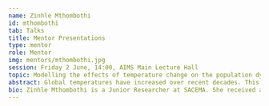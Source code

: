 ```yaml
---
name: Zinhle Mthombothi
id: mthombothi
tab: Talks
title: Mentor Presentations
type: mentor
role: Mentor
img: mentors/mthombothi.jpg
session: Friday 2 June, 14:00, AIMS Main Lecture Hall
topic: Modelling the effects of temperature change on the population dynamics of tsetse flies
abstract: Global temperatures have increased over recent decades. This is expected to have an impact on vector-borne diseases, raising questions such as whether increased temperature with result in changing disease prevalence and how vector populations will be affected, in terms of their density and distribution. It has been suggested that African trypanosomiasis, a zoonotic disease transmitted by tsetse flies, will exhibit increased incidence and expand its geographical range, due to increasing temperatures. This project uses mathematical modelling to assess the impact of temperature change on tsetse fly population dynamics. Understanding these impacts could help us understand how trypanosomiasis transmission dynamics will be affected by global warming. We develop set of a temperature-dependent ordinary differential equations (ODEs) to model the growth in the numbers of pupal and adult tsetse. We fit the model to data on the number of tsetse flies (_Glossina pallidipes_ Austen) on Antelope Island, Zimbabwe, between 5 February 1980 and 29 December 1981, estimated using mark-recapture. The findings from this project concur with previous studies suggesting that temperature is the most important factor determining the growth of tsetse populations. There appears, however, to be another factor, cycling annually, approximately in phase with the Normalised Difference Vegetation Index (NDVI), which also influences the survival of adult flies. Our findings show that minor changes in temperature have a big impact on tsetse population growth rates. In conclusion, our model suggests that high temperatures could lead to, at least, local extinctions of tsetse populations.
bio: Zinhle Mthombothi is a Junior Researcher at SACEMA. She received an MSc (Mathematical Sciences) from Stellensbosch University in 2018. Her thesis, titled "Modelling the effects of temperature change on the population dynamics of tsetse flies and trypanosomiasis transmission", was supervised by Prof. John W. Hargrove and Dr. Rachid Ouifki.  In 2015 she obtained a Structured Master’s degree in Mathematical Sciences at the African Institute for Mathematical Sciences South Africa (AIMS-SA). She also holds a BSc degree in Mathematics and Chemistry, and a BSc Honours degree in Mathematics which were both obtained at Rhodes University in the years 2013 and 2014 respectively.
---
```

